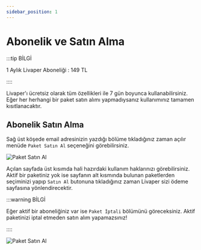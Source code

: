 ```yaml
---
sidebar_position: 1
---
```


# Abonelik ve Satın Alma

:::tip BİLGİ

1 Aylık Livaper Aboneliği : 149 TL

::::

Livaper'ı ücretsiz olarak tüm özellikleri ile 7 gün boyunca kullanabilirsiniz. Eğer her herhangi bir paket satın alımı yapmadıysanız kullanımınız tamamen kısıtlanacaktır.

## Abonelik Satın Alma

Sağ üst köşede email adresinizin yazdığı bölüme tıkladığınız zaman açılır menüde `Paket Satın Al` seçeneğini görebilirsiniz.

![Paket Satın Al](/img/tutorial/buy-package.png)

Açılan sayfada üst kısımda hali hazırdaki kullanım haklarınızı görebilirsiniz. Aktif bir paketiniz yok ise sayfanın alt kısmında bulunan paketlerden seçiminizi yapıp `Satın Al` butonuna tıkladığınız zaman Livaper sizi ödeme sayfasına yönlendirecektir.

:::warning BİLGİ

Eğer aktif bir aboneliğiniz var ise `Paket İptali` bölümünü göreceksiniz. Aktif paketinizi iptal etmeden satın alım yapamazsınız!

::::

![Paket Satın Al](/img/tutorial/buy-package-2.png)
